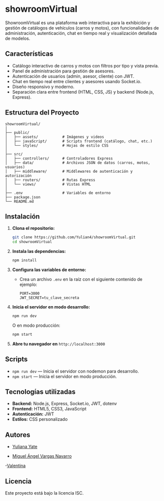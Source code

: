 # showroomVirtual

ShowroomVirtual es una plataforma web interactiva para la exhibición y gestión de catálogos de vehículos (carros y motos), con funcionalidades de administración, autenticación, chat en tiempo real y visualización detallada de modelos.

## Características

- Catálogo interactivo de carros y motos con filtros por tipo y vista previa.
- Panel de administración para gestión de asesores.
- Autenticación de usuarios (admin, asesor, cliente) con JWT.
- Chat en tiempo real entre clientes y asesores usando Socket.io.
- Diseño responsivo y moderno.
- Separación clara entre frontend (HTML, CSS, JS) y backend (Node.js, Express).

## Estructura del Proyecto

```
showroomVirtual/
│
├── public/
│   ├── assets/           # Imágenes y videos
│   ├── javaScript/       # Scripts frontend (catálogo, chat, etc.)
│   └── styles/           # Hojas de estilo CSS
│
├── src/
│   ├── controllers/      # Controladores Express
│   ├── data/             # Archivos JSON de datos (carros, motos, usuarios)
│   ├── middleware/       # Middlewares de autenticación y autorización
│   ├── routers/          # Rutas Express
│   └── views/            # Vistas HTML
│
├── .env                  # Variables de entorno
├── package.json
└── README.md
```

## Instalación

1. **Clona el repositorio:**
   ```sh
   git clone https://github.com/Yulian4/showroomVirtual.git
   cd showroomVirtual
   ```

2. **Instala las dependencias:**
   ```sh
   npm install
   ```

3. **Configura las variables de entorno:**
   - Crea un archivo `.env` en la raíz con el siguiente contenido de ejemplo:
     ```
     PORT=3000
     JWT_SECRET=tu_clave_secreta
     ```

4. **Inicia el servidor en modo desarrollo:**
   ```sh
   npm run dev
   ```
   O en modo producción:
   ```sh
   npm start
   ```

5. **Abre tu navegador en** `http://localhost:3000`

## Scripts

- `npm run dev` — Inicia el servidor con nodemon para desarrollo.
- `npm start` — Inicia el servidor en modo producción.

## Tecnologías utilizadas

- **Backend:** Node.js, Express, Socket.io, JWT, dotenv
- **Frontend:** HTML5, CSS3, JavaScript
- **Autenticación:** JWT
- **Estilos:** CSS personalizado

## Autores

- [Yuliana Yate](https://github.com/Yulian4)

- [Miguel Ángel Vargas Navarro](https://github.com/Miguel-A-VN)

-[Valentina](https://github.com/valen-tina)

## Licencia

Este proyecto está bajo la licencia ISC.
